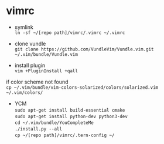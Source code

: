 # vimrc

- symlink  
``ln -sf ~/[repo path]/vimrc/.vimrc ~/.vimrc``

- clone vundle  
``git clone https://github.com/VundleVim/Vundle.vim.git ~/.vim/bundle/Vundle.vim``

- install plugin  
``vim +PluginInstall +qall``  

if color scheme not found  
``cp ~/.vim/bundle/vim-colors-solarized/colors/solarized.vim ~/.vim/colors/``  

- YCM  
``sudo apt-get install build-essential cmake``  
``sudo apt-get install python-dev python3-dev``  
``cd ~/.vim/bundle/YouCompleteMe``  
``./install.py --all``  
``cp ~/[repo path]/vimrc/.tern-config ~/``


